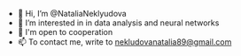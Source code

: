 - 👋 Hi, I’m @NataliaNeklyudova
- 👀 I’m interested in in data analysis and neural networks
- 💞️ I'm open to cooperation
- 📫 To contact me, write to nekludovanatalia89@gmail.com

<!---
NataliaNeklyudova/NataliaNeklyudova is a ✨ special ✨ repository because its `README.md` (this file) appears on your GitHub profile.
You can click the Preview link to take a look at your changes.
--->
